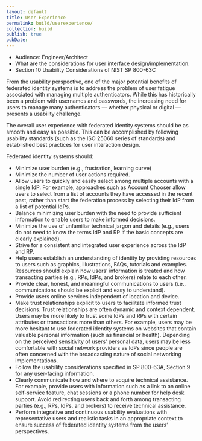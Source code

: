 ```yaml
---
layout: default
title: User Experience
permalink: build/userexperience/
collection: build
publish: true
pubDate: 
---
```


- Audience: Engineer/Architect
- What are the considerations for user interface design/implementation.
- Section 10 Usability Considerations of NIST SP 800-63C

From the usability perspective, one of the major potential benefits of federated identity systems is to address the problem of user fatigue associated with managing multiple authenticators. While this has historically been a problem with usernames and passwords, the increasing need for users to manage many authenticators — whether physical or digital — presents a usability challenge.

The overall user experience with federated identity systems should be as smooth and easy as possible. This can be accomplished by following usability standards (such as the ISO 25060 series of standards) and established best practices for user interaction design.

Federated identity systems should:

- Minimize user burden (e.g., frustration, learning curve)
- Minimize the number of user actions required.
- Allow users to quickly and easily select among multiple accounts with a single IdP. For example, approaches such as Account Chooser allow users to select from a list of accounts they have accessed in the recent past, rather than start the federation process by selecting their IdP from a list of potential IdPs.
- Balance minimizing user burden with the need to provide sufficient information to enable users to make informed decisions.
- Minimize the use of unfamiliar technical jargon and details (e.g., users do not need to know the terms IdP and RP if the basic concepts are clearly explained).
- Strive for a consistent and integrated user experience across the IdP and RP.
- Help users establish an understanding of identity by providing resources to users such as graphics, illustrations, FAQs, tutorials and examples. Resources should explain how users’ information is treated and how transacting parties (e.g., RPs, IdPs, and brokers) relate to each other.
- Provide clear, honest, and meaningful communications to users (i.e., communications should be explicit and easy to understand).
- Provide users online services independent of location and device.
- Make trust relationships explicit to users to facilitate informed trust decisions. Trust relationships are often dynamic and context dependent. Users may be more likely to trust some IdPs and RPs with certain attributes or transactions more than others. For example, users may be more hesitant to use federated identity systems on websites that contain valuable personal information (such as financial or health). Depending on the perceived sensitivity of users’ personal data, users may be less comfortable with social network providers as IdPs since people are often concerned with the broadcasting nature of social networking implementations.
- Follow the usability considerations specified in SP 800-63A, Section 9 for any user-facing information.
- Clearly communicate how and where to acquire technical assistance. For example, provide users with information such as a link to an online self-service feature, chat sessions or a phone number for help desk support. Avoid redirecting users back and forth among transacting parties (e.g., RPs, IdPs, and brokers) to receive technical assistance.
- Perform integrative and continuous usability evaluations with representative users and realistic tasks in an appropriate context to ensure success of federated identity systems from the users’ perspectives.












